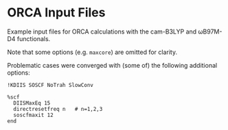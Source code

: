 ORCA Input Files
================

Example input files for ORCA calculations with the cam-B3LYP and &omega;B97M-D4 functionals.

Note that some options (e.g. `maxcore`) are omitted for clarity.

Problematic cases were converged with (some of) the following additional options:

```
!KDIIS SOSCF NoTrah SlowConv

%scf
  DIISMaxEq 15
  directresetfreq n   # n=1,2,3 
  soscfmaxit 12
end
``` 